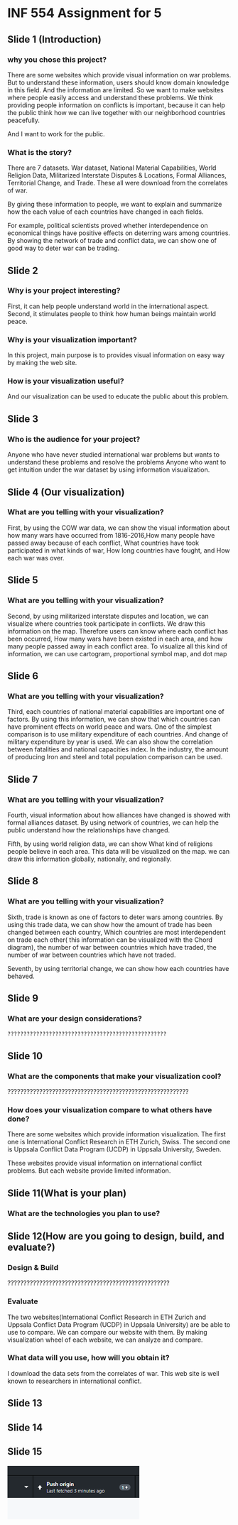# INF 554 Assignment for 5

## Slide 1 (Introduction)

### why you chose this project?
 There are some websites which provide visual information on war problems. But to understand these information, users should know domain knowledge in this field. And the information are limited. So we want to make websites where people easily access and understand these problems. We think providing people information on conflicts is important, because it can help the public think how we can live together with our neighborhood countries peacefully. 

 And I want to work for the public. 
### What is the story?
 There are 7 datasets. War dataset, National Material Capabilities, World Religion Data, Militarized Interstate Disputes & Locations, Formal Alliances, Territorial Change, and Trade. These all were download from the correlates of war.

 By giving these information to people, we want to explain and summarize how the each value of each countries have changed in each fields. 

 For example, political scientists proved whether interdependence on economical things have positive effects on deterring wars among countries. By showing the network of trade and conflict data, we can show one of good way to deter war can be trading. 

 
## Slide 2
### Why is your project interesting?
 First, it can help people understand world in the international aspect.
 Second, it stimulates people to think how human beings maintain world peace. 
### Why is your visualization important?
 In this project, main purpose is to provides visual information on easy way by making the web site.

### How is your visualization useful?
 And our visualization can be used to educate the public about this problem.

## Slide 3 
### Who is the audience for your project?
 Anyone who have never studied international war problems but wants to understand these problems and resolve the problems 
 Anyone who want to get intuition under the war dataset by using information visualization.

## Slide 4 (Our visualization)
### What are you telling with your visualization?
 First, by using the COW war data, we can show the visual information about how many wars have occurred from 1816-2016,How many people have passed away because of each conflict, What countries have took participated in what kinds of war, How long countries have fought, and How each war was over.

## Slide 5
### What are you telling with your visualization?
 Second, by using militarized interstate disputes and location, we can visualize where countries took participate in conflicts. We draw this information on the map. Therefore users can know where each conflict has been occurred, How many wars have been existed in each area, and how many people passed away in each conflict area. To visualize all this kind of information, we can use cartogram, proportional symbol map, and dot map

## Slide 6
### What are you telling with your visualization?
 Third, each countries of national material capabilities are important one of factors. By using this information, we can show that which countries can have prominent effects on world peace and wars. One of the simplest comparison is to use military expenditure of each countries. And change of military expenditure by year is used. We can also show the correlation between fatalities and national capacities index. In the industry, the amount of producing Iron and steel and total population comparison can be used. 

## Slide 7
### What are you telling with your visualization?
 Fourth, visual information about how alliances have changed is showed with formal alliances dataset. By using network of countries, we can help the public understand how the relationships have changed.

 Fifth, by using world religion data, we can show What kind of religions people believe in each area. This data will be visualized on the map. we can draw this information globally, nationally, and regionally.


## Slide 8
### What are you telling with your visualization?
 Sixth, trade is known as one of factors to deter wars among countries. By using this trade data, we can show how the amount of trade has been changed between each country, Which countries are most interdependent on trade each other( this information can be visualized with the Chord diagram), the number of war between countries which have traded, the number of war between countries which have not traded. 

 Seventh, by using territorial change, we can show how each countries have behaved. 

## Slide 9
### What are your design considerations?
    ??????????????????????????????????????????????????
## Slide 10
### What are the components that make your visualization cool?
 ?????????????????????????????????????????????????????????
### How does your visualization compare to what others have done?
 There are some websites which provide information visualization. The first one is International Conflict Research in ETH Zurich, Swiss. The second one is Uppsala Conflict Data Program (UCDP) in Uppsala University, Sweden.

 These websites provide visual information on international conflict problems. But each website provide limited information. 

## Slide 11(What is your plan) 
### What are the technologies you plan to use?

## Slide 12(How are you going to design, build, and evaluate?)
### Design & Build
 ???????????????????????????????????????????????????

### Evaluate
 The two websites(International Conflict Research in ETH Zurich and Uppsala Conflict Data Program (UCDP) in Uppsala University) are be able to use to compare. We can compare our website with them.
 By making visualization wheel of each website, we can analyze and compare.
### What data will you use, how will you obtain it?
 I download the data sets from the correlates of war. This web site is well known to researchers in international conflict.

## Slide 13
## Slide 14
## Slide 15

#### ![alt text](7-2.PNG)



